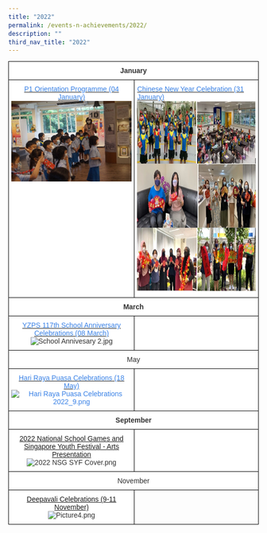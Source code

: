 ```yaml
---
title: "2022"
permalink: /events-n-achievements/2022/
description: ""
third_nav_title: "2022"
---
```

<style type="text/css">
.tg  {border-collapse:collapse;border-spacing:0;}
.tg td{border-color:black;border-style:solid;border-width:1px;font-family:Arial, sans-serif;font-size:14px;
  overflow:hidden;padding:10px 5px;word-break:normal;}
.tg th{border-color:black;border-style:solid;border-width:1px;font-family:Arial, sans-serif;font-size:14px;
  font-weight:normal;overflow:hidden;padding:10px 5px;word-break:normal;}
.tg .tg-rqrm{background-color:#FFF;color:#3981E6;text-align:left;vertical-align:top}
.tg .tg-jc2m{background-color:#FFF;color:#303030;font-weight:bold;text-align:center;vertical-align:top}
.tg .tg-epkd{background-color:#FFF;color:#303030;text-align:center;vertical-align:top}
.tg .tg-2ydo{background-color:#FFF;color:#3981E6;text-align:center;vertical-align:top}
.tg .tg-0lax{text-align:left;vertical-align:top}
</style>
<table class="tg">
<thead>
  <tr>
    <th class="tg-jc2m" colspan="2">January</th>
  </tr>
</thead>
<tbody>
  <tr>
    <td class="tg-2ydo"><a href="/events-n-achievements/2022/p1-orientation-programme"><span style="text-decoration:none;color:#3981E6">P1 Orientation Programme (04 January)</span></a><br><img src="/images/P1%20Orientation%20Programme%2004%20January%202022.jpeg" alt="24.jpg" width="449"></td>
    <td class="tg-rqrm"><a href="/events-n-achievements/2022/chinese-new-year-celebration" target="_blank" rel="noopener noreferrer"><span style="text-decoration:none;color:#3981E6">Chinese New Year Celebration (31 January)</span></a><br><img src="/images/Chinese%20New%20Year%20Celebration%2031%20January%202022.jpeg" alt="32.jpg" width="449" height="382"></td>
  </tr>
  <tr>
    <td class="tg-jc2m" colspan="2">March</td>
  </tr>
  <tr>
    <td class="tg-epkd">  <a href="/events-n-achievements/2022/yzps-117th-school-anniversary-celebrations"><span style="text-decoration:none;color:#3981E6">YZPS 117th School Anniversary Celebrations (08 March)</span></a><br><img src="/images/%20%20YZPS%20117th%20School%20Anniversary%20Celebrations%2008%20March%202022.jpeg" alt="School Annivesary 2.jpg" width="302"></td>
    <td class="tg-epkd"> </td>
  </tr>
  <tr>
    <td class="tg-epkd" colspan="2"> May</td>
  </tr>
  <tr>
    <td class="tg-2ydo"><a href="/events-n-achievements/2022/hari-raya-puasa-celebrations" target="_blank" rel="noopener noreferrer"><span style="text-decoration:none;color:#3981E6"> Hari Raya Puasa Celebrations (18 May)</span></a><br><img src="/images/%20Hari%20Raya%20Puasa%20Celebrations%2018%20May%202022.png" alt="Hari Raya Puasa Celebrations 2022_9.png" width="723" height="387"><br></td>
    <td class="tg-epkd"> </td>
  </tr>
  <tr>
    <td class="tg-jc2m" colspan="2">September</td>
  </tr>
  <tr>
    <td class="tg-epkd"><a href="/events-n-achievements/2022/national-school-games-and-singapore-youth-festival-arts-presentation" target="_blank" rel="noopener noreferrer">2022 National School Games and<br>Singapore Youth Festival - Arts Presentation</a><br><img src="/images/2022%20NSG%20SYF%20Cover.png" alt="2022 NSG  SYF Cover.png" width="449" height="266"></td>
    <td class="tg-epkd"> </td>
  </tr>
  <tr>
    <td class="tg-epkd" colspan="2">November</td>
  </tr>
  <tr>
    <td class="tg-epkd"><a href="/events-n-achievements/2022/deepavali-celebration" target="_blank" rel="noopener noreferrer"> Deepavali Celebrations (9-11 November)</a><br><img src="/images/%20Deepavali%20Celebrations%209%20to%2011%20November%202022.png" alt="Picture4.png" width="412" height="235"></td>
    <td class="tg-0lax"></td>
  </tr>
</tbody>
</table>